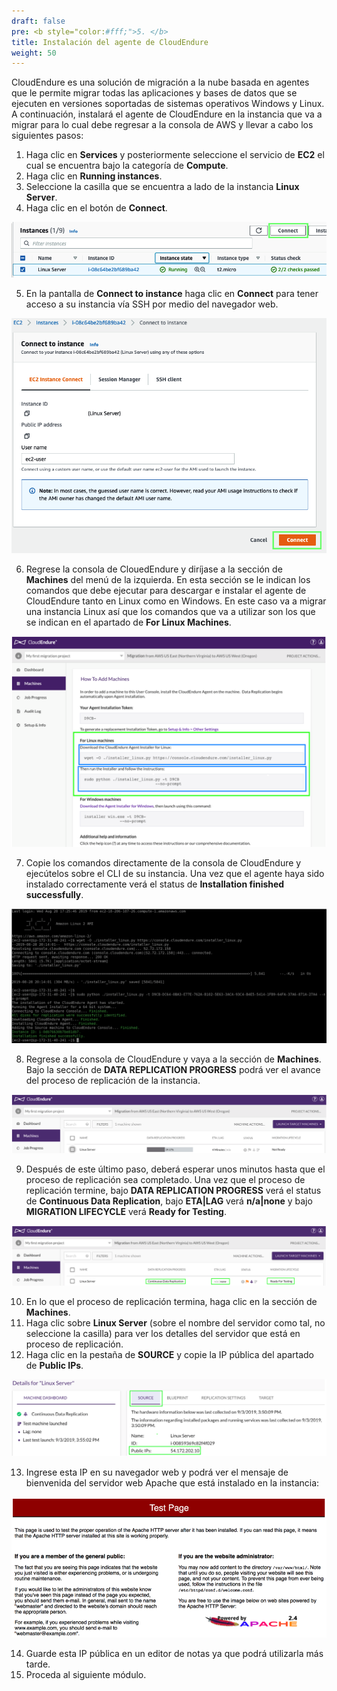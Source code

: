 ```yaml
---
draft: false
pre: <b style="color:#fff;">5. </b>
title: Instalación del agente de CloudEndure
weight: 50
---
```

CloudEndure es una solución de migración a la nube basada en agentes que le permite migrar todas las aplicaciones y bases de datos que se ejecuten en versiones soportadas de sistemas operativos Windows y Linux. A continuación, instalará el agente de CloudEndure en la instancia que va a migrar para lo cual debe regresar a la consola de AWS y llevar a cabo los siguientes pasos:

1. Haga clic en **Services** y posteriormente seleccione el servicio de **EC2** el cual se encuentra bajo la categoría de **Compute**.
2. Haga clic en **Running instances**.
3. Seleccione la casilla que se encuentra a lado de la instancia **Linux Server**.
4. Haga clic en el botón de **Connect**.

![Connect to Linux Server](/static/images/ce/connect1.png)

5. En la pantalla de **Connect to instance** haga clic en **Connect** para tener acceso a su instancia vía SSH por medio del navegador web.

![Connect to Linux Server](/static/images/ce/connect2.png)

6. Regrese la consola de ClouedEndure y diríjase a la sección de **Machines** del menú de la izquierda. En esta sección se le indican los comandos que debe ejecutar para descargar e instalar el agente de CloudEndure tanto en Linux como en Windows. En este caso va a migrar una instancia Linux así que los comandos que va a utilizar son los que se indican en el apartado de **For Linux Machines**.

![Agent Installation](/static/images/ce/commands.png)

7. Copie los comandos directamente de la consola de CloudEndure y ejecútelos sobre el CLI de su instancia. Una vez que el agente haya sido instalado correctamente verá el status de **Installation finished successfully**.

![Installation finished successfully](/static/images/ce/cli.png)

8. Regrese a la consola de CloudEndure y vaya a la sección de **Machines**. Bajo la sección de **DATA REPLICATION PROGRESS** podrá ver el avance del proceso de replicación de la instancia.

![Installation finished successfully](/static/images/ce/replication.png)

9. Después de este último paso, deberá esperar unos minutos hasta que el proceso de replicación sea completado. Una vez que el proceso de replicación termine, bajo **DATA REPLICATION PROGRESS** verá el status de **Continuous Data Replication**, bajo **ETA|LAG** verá **n/a|none** y bajo **MIGRATION LIFECYCLE** verá **Ready for Testing**.

![Ready for testing](/static/images/ce/readyfortesting.png)

10.    En lo que el proceso de replicación termina, haga clic en la sección de **Machines**.
11.    Haga clic sobre **Linux Server** (sobre el nombre del servidor como tal, no seleccione la casilla) para ver los detalles del servidor que está en proceso de replicación.
12.    Haga clic en la pestaña de **SOURCE** y copie la IP pública del apartado de **Public IPs**.

![Source IP](/static/images/ce/sourceip.png)

13.    Ingrese esta IP en su navegador web y podrá ver el mensaje de bienvenida del servidor web Apache que está instalado en la instancia:

![Apache](/static/images/ce/apache.png)

14. Guarde esta IP pública en un editor de notas ya que podrá utilizarla más tarde.
15. Proceda al siguiente módulo.